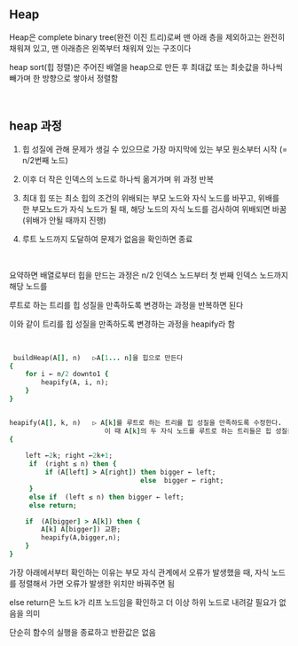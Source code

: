 ## Heap

Heap은 complete binary tree(완전 이진 트리)로써 맨 아래 층을 제외하고는 완전히 채워져 있고, 맨 아래층은 왼쪽부터 채워져 있는 구조이다 

heap sort(힙 정렬)은 주어진 배열을 heap으로 만든 후 최대값 또는 최솟값을 하나씩 빼가며 한 방향으로 쌓아서 정렬함

<br/>

## heap 과정 

1. 힙 성질에 관해 문제가 생길 수 있으므로 가장 마지막에 있는 부모 원소부터 시작 (= n/2번째 노드)

2. 이후 더 작은 인덱스의 노드로 하나씩 옮겨가며 위 과정 반복

3. 최대 힙 또는 최소 힙의 조건의 위배되는 부모 노드와 자식 노드를 바꾸고, 위배를 한 부모노드가 자식 노드가 될 때, 해당 노드의 자식 노드를 검사하여 위배되면 바꿈(위배가 안될 때까지 진행)

4. 루트 노드까지 도달하여 문제가 없음을 확인하면 종료 

<br/>

요약하면 배열로부터 힙을 만드는 과정은 n/2 인덱스 노드부터 첫 번째 인덱스 노드까지 해당 노드를 

루트로 하는 트리를 힙 성질을 만족하도록 변경하는 과정을 반복하면 된다

이와 같이 트리를 힙 성질을 만족하도록 변경하는 과정을 heapify라 함

<br/>

```ruby
 buildHeap(A[], n)   ▷A[1... n]을 힙으로 만든다 
{ 
    for i ← n/2 downto1 { 
        heapify(A, i, n);
    } 
}


heapify(A[], k, n)   ▷ A[k]를 루트로 하는 트리를 힙 성질을 만족하도록 수정한다.
                        이 때 A[k]의 두 자식 노드를 루트로 하는 트리들은 힙 성질을 만족한다고 가정한다.
{
 
    left ←2k; right ←2k+1;
     if  (right ≤ n) then {
         if (A[left] > A[right]) then bigger ← left;
                                 else  bigger ← right;
     }
     else if  (left ≤ n) then bigger ← left;
     else return;

    if  (A[bigger] > A[k]) then {
        A[k] A[bigger]) 교환;
        heapify(A,bigger,n);
    }
}
```

가장 아래에서부터 확인하는 이유는 부모 자식 관계에서 오류가 발생했을 때, 자식 노드를 정렬해서 가면 오류가 발생한 위치만 바꿔주면 됨 

else return은 노드 k가 리프 노드임을 확인하고 더 이상 하위 노드로 내려갈 필요가 없음을 의미

단순히 함수의 실행을 종료하고 반환값은 없음 

<br/>










































